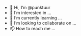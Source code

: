 - 👋 Hi, I’m @punktuur
- 👀 I’m interested in ...
- 🌱 I’m currently learning ...
- 💞️ I’m looking to collaborate on ...
- 📫 How to reach me ...

<!---
punktuur/punktuur is a ✨ special ✨ repository because its `README.md` (this file) appears on your GitHub profile.
You can click the Preview link to take a look at your changes.
--->
